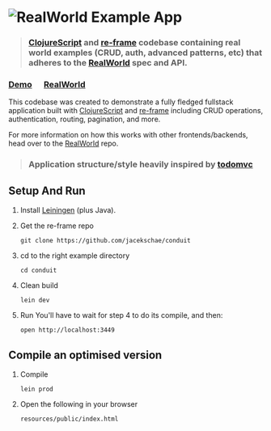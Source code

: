 # ![RealWorld Example App](https://cloud.githubusercontent.com/assets/556934/25448267/85369fdc-2a7d-11e7-9613-ab5ce5e1800f.png)

> ### [ClojureScript](https://clojurescript.org/) and [re-frame](https://github.com/Day8/re-frame) codebase containing real world examples (CRUD, auth, advanced patterns, etc) that adheres to the [RealWorld](https://github.com/gothinkster/realworld-example-apps) spec and API.

### [Demo](https://jacekschae.github.io/conduit) &nbsp;&nbsp;&nbsp;&nbsp; [RealWorld](https://github.com/gothinkster/realworld)

This codebase was created to demonstrate a fully fledged fullstack application built with
[ClojureScript](https://clojurescript.org/) and [re-frame](https://github.com/Day8/re-frame) including CRUD operations,
authentication, routing, pagination, and more.

For more information on how this works with other frontends/backends, head over to the
[RealWorld](https://github.com/gothinkster/realworld) repo.

> ### Application structure/style heavily inspired by [todomvc](https://github.com/Day8/re-frame/tree/master/examples/todomvc)

## Setup And Run

1. Install [Leiningen](http://leiningen.org/) (plus Java).

2. Get the re-frame repo

   ```
   git clone https://github.com/jacekschae/conduit
   ```

3. cd to the right example directory

   ```
   cd conduit
   ```

4. Clean build

   ```
   lein dev
   ```

5. Run You'll have to wait for step 4 to do its compile, and then:
   ```
   open http://localhost:3449
   ```

## Compile an optimised version

1. Compile

   ```
   lein prod
   ```

2. Open the following in your browser
   ```
   resources/public/index.html
   ```
